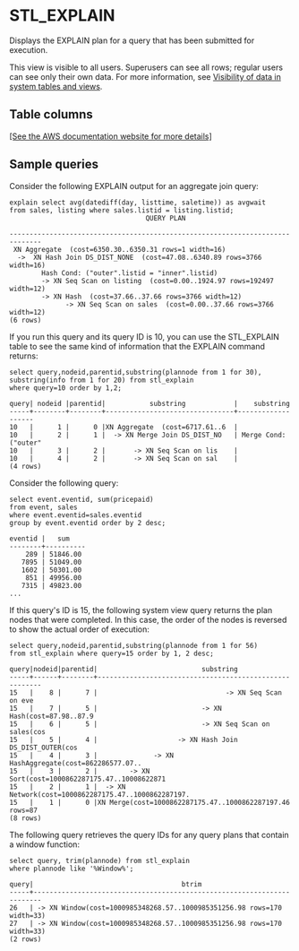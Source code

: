 # STL\_EXPLAIN<a name="r_STL_EXPLAIN"></a>

Displays the EXPLAIN plan for a query that has been submitted for execution\.

This view is visible to all users\. Superusers can see all rows; regular users can see only their own data\. For more information, see [Visibility of data in system tables and views](c_visibility-of-data.md)\.

## Table columns<a name="r_STL_EXPLAIN-table-columns"></a>

[\[See the AWS documentation website for more details\]](http://docs.aws.amazon.com/redshift/latest/dg/r_STL_EXPLAIN.html)

## Sample queries<a name="r_STL_EXPLAIN-sample-queries"></a>

Consider the following EXPLAIN output for an aggregate join query: 

```
explain select avg(datediff(day, listtime, saletime)) as avgwait
from sales, listing where sales.listid = listing.listid;
                                  QUERY PLAN
                                  
------------------------------------------------------------------------------
 XN Aggregate  (cost=6350.30..6350.31 rows=1 width=16)
  ->  XN Hash Join DS_DIST_NONE  (cost=47.08..6340.89 rows=3766 width=16)
        Hash Cond: ("outer".listid = "inner".listid)
        -> XN Seq Scan on listing  (cost=0.00..1924.97 rows=192497 width=12)
        -> XN Hash  (cost=37.66..37.66 rows=3766 width=12)
              -> XN Seq Scan on sales  (cost=0.00..37.66 rows=3766 width=12)
(6 rows)
```

If you run this query and its query ID is 10, you can use the STL\_EXPLAIN table to see the same kind of information that the EXPLAIN command returns: 

```
select query,nodeid,parentid,substring(plannode from 1 for 30),
substring(info from 1 for 20) from stl_explain
where query=10 order by 1,2;

query| nodeid |parentid|           substring            |    substring
-----+--------+--------+--------------------------------+-------------------
10   |      1 |      0 |XN Aggregate  (cost=6717.61..6  |
10   |      2 |      1 |  -> XN Merge Join DS_DIST_NO   | Merge Cond:("outer"
10   |      3 |      2 |       -> XN Seq Scan on lis    |
10   |      4 |      2 |       -> XN Seq Scan on sal    |
(4 rows)
```

Consider the following query: 

```
select event.eventid, sum(pricepaid)
from event, sales
where event.eventid=sales.eventid
group by event.eventid order by 2 desc;

eventid |   sum
--------+----------
    289 | 51846.00
   7895 | 51049.00
   1602 | 50301.00
    851 | 49956.00
   7315 | 49823.00
...
```

 If this query's ID is 15, the following system view query returns the plan nodes that were completed\. In this case, the order of the nodes is reversed to show the actual order of execution: 

```
select query,nodeid,parentid,substring(plannode from 1 for 56)
from stl_explain where query=15 order by 1, 2 desc;

query|nodeid|parentid|                          substring
-----+------+--------+--------------------------------------------------------
15   |    8 |      7 |                                -> XN Seq Scan on eve
15   |    7 |      5 |                          -> XN Hash(cost=87.98..87.9
15   |    6 |      5 |                          -> XN Seq Scan on sales(cos
15   |    5 |      4 |                    -> XN Hash Join DS_DIST_OUTER(cos
15   |    4 |      3 |              -> XN HashAggregate(cost=862286577.07..
15   |    3 |      2 |        -> XN Sort(cost=1000862287175.47..10008622871
15   |    2 |      1 |  -> XN Network(cost=1000862287175.47..1000862287197.
15   |    1 |      0 |XN Merge(cost=1000862287175.47..1000862287197.46 rows=87
(8 rows)
```

The following query retrieves the query IDs for any query plans that contain a window function: 

```
select query, trim(plannode) from stl_explain
where plannode like '%Window%';

query|                                     btrim
-----+------------------------------------------------------------------------
26   | -> XN Window(cost=1000985348268.57..1000985351256.98 rows=170 width=33)
27   | -> XN Window(cost=1000985348268.57..1000985351256.98 rows=170 width=33)
(2 rows)
```